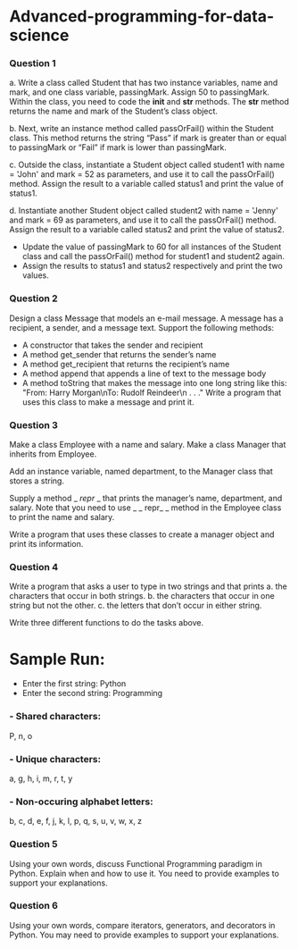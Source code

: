 # Advanced-programming-for-data-science
### Question 1

a. Write a class called Student that has two instance variables, name and mark, and one class variable, passingMark. Assign 50 to passingMark. Within the class, you need to code the __init__ and __str__ methods. The __str__ method returns the name and mark of the Student’s class object.

b. Next, write an instance method called passOrFail() within the Student class. This method returns the string “Pass” if mark is greater than or equal to passingMark or “Fail” if mark is lower than passingMark.

c. Outside the class, instantiate a Student object called student1 with name = 'John' and mark = 52 as parameters, and use it to call the passOrFail() method. Assign the result to a variable called status1 and print the value of status1.

d. Instantiate another Student object called student2 with name = 'Jenny' and mark = 69 as parameters, and use it to call the passOrFail() method. Assign the result to a variable called status2 and print the value of status2.

- Update the value of passingMark to 60 for all instances of the Student class and call the passOrFail() method for student1 and student2 again. 
- Assign the results to status1 and status2 respectively and print the two values.

### Question 2
Design a class Message that models an e-mail message. A message has a recipient, a sender, and a message text. Support the following methods:
- A constructor that takes the sender and recipient
- A method get_sender that returns the sender’s name
- A method get_recipient that returns the recipient’s name
- A method append that appends a line of text to the message body
- A method toString that makes the message into one long string like this: "From: Harry Morgan\nTo: Rudolf Reindeer\n . . ."
Write a program that uses this class to make a message and print it.

### Question 3
Make a class Employee with a name and salary. Make a class Manager that inherits from Employee. 

Add an instance variable, named department, to the Manager class that stores a string. 

Supply a method _ _repr_ _ that prints the manager’s name, department, and salary. Note that you need to use _ _ repr_ _ method in the Employee class to print the name and salary. 

Write a program that uses these classes to create a manager object and print its information.

### Question 4 
Write a program that asks a user to type in two strings and that prints
a. the characters that occur in both strings.
b. the characters that occur in one string but not the other.
c. the letters that don’t occur in either string.

Write three different functions to do the tasks above.
# Sample Run:
- Enter the first string: Python
- Enter the second string: Programming
### - Shared characters:
P, n, o
### - Unique characters:
a, g, h, i, m, r, t, y
### - Non-occuring alphabet letters:
b, c, d, e, f, j, k, l, p, q, s, u, v, w, x, z

### Question 5
Using your own words, discuss Functional Programming paradigm in Python. Explain when and how to use it. You need to provide examples to support your explanations.

### Question 6
Using your own words, compare iterators, generators, and decorators in Python. You may need to provide examples to support your explanations.
